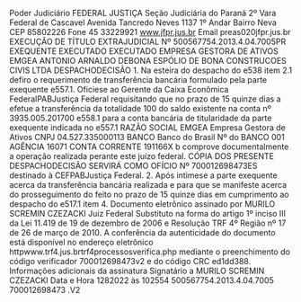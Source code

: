 Poder Judiciário FEDERAL JUSTIÇA Seção Judiciária do Paraná 2º Vara Federal de Cascavel Avenida Tancredo Neves 1137 1º Andar Bairro Neva CEP 85802226 Fone 45 33229921 www.jfpr.jus.br Email preas020jfpr.jus.br EXECUÇÃO DE TÍTULO EXTRAJUDICIAL Nº 500567754.2013.4.04.7005PR EXEQUENTE EXECUTADO EXECUTADO EMPRESA GESTORA DE ATIVOS EMGEA ANTONIO ARNALDO DEBONA ESPÓLIO DE BONA CONSTRUCOES CIVIS LTDA DESPACHODECISÃO 1. Na esteira do despacho do e538 item 2.1 defiro o requerimento de transferência bancária formulado pela parte exequente e557.1. Oficiese ao Gerente da Caixa Econômica FederalPABJustiça Federal requisitando que no prazo de 15 quinze dias a efetue a transferência da totalidade 100 do saldo existente na conta nº 3935.005.201700 e558.1 para a conta bancária de titularidade da parte exequente indicada no e557.1 RAZÃO SOCIAL EMGEA Empresa Gestora de Ativos CNPJ 04.527.335000113 BANCO Banco do Brasil Nº do BANCO 001 AGÊNCIA 16071 CONTA CORRENTE 191166X b comprove documentalmente a operação realizada perante este juízo federal. CÓPIA DOS PRESENTE DESPACHODECISÃO SERVIRÁ COMO OFÍCIO Nº 700012698473ES destinado à CEFPABJustiça Federal. 2. Após intimese a parte exequente acerca da transferência bancária realizada e para que se manifeste acerca do prosseguimento do feito no prazo de 15 quinze dias em cumprimento ao despacho do e517.1 item 4. Documento eletrônico assinado por MURILO SCREMIN CZEZACKI Juiz Federal Substituto na forma do artigo 1º inciso III da Lei 11.419 de 19 de dezembro de 2006 e Resolução TRF 4º Região nº 17 de 26 de março de 2010. A conferência da autenticidade do documento está disponível no endereço eletrônico httpwww.trf4.jus.brtrf4processosverifica.php mediante o preenchimento do código verificador 700012698473v2 e do código CRC ed1dd388. Informações adicionais da assinatura Signatário a MURILO SCREMIN CZEZACKI Data e Hora 1282022 às 102554 500567754.2013.4.04.7005 700012698473 .V2

